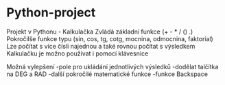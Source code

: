 # Python-project

Projekt v Pythonu - Kalkulačka
Zvládá základní funkce (+ - * / () .)
Pokročilše funkce typu (sin, cos, tg, cotg, mocnina, odmocnina, faktorial)
Lze počítat s více čísli najednou a také rovnou počítat s výsledkem
Kalkulačku je možno používat i pomocí klávesnice

Možná vylepšení
-pole pro ukládání jednotlivých výsledků
-dodělat talčítka na DEG a RAD
-další pokročilé matematické funkce
-funkce Backspace
